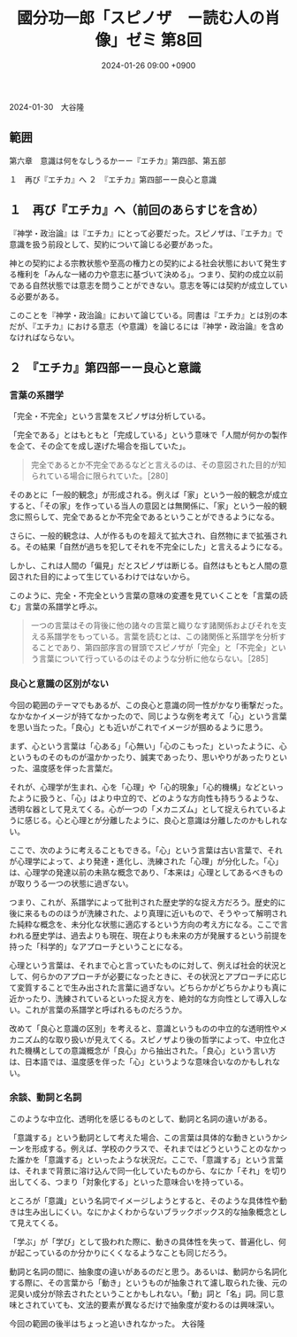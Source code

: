 ﻿---
layout: post
title: "國分功一郎「スピノザ　ー読む人の肖像」ゼミ 第8回"
date: 2024-01-26 09:00 +0900
categories: spinoza
---
2024-01-30　大谷隆

## 範囲
第六章　意識は何をなしうるかーー『エチカ』第四部、第五部

１　再び『エチカ』へ
２　『エチカ』第四部ーー良心と意識

## １　再び『エチカ』へ（前回のあらすじを含め）
『神学・政治論』は『エチカ』にとって必要だった。スピノザは、『エチカ』で意識を扱う前段として、契約について論じる必要があった。

神との契約による宗教状態や至高の権力との契約による社会状態において発生する権利を「みんな一緒の力や意志に基づいて決める」。つまり、契約の成立以前である自然状態では意志を問うことができない。意志を等には契約が成立している必要がある。

このことを『神学・政治論』において論じている。同書は『エチカ』とは別の本だが、『エチカ』における意志（や意識）を論じるには『神学・政治論』を含めなければならない。

## ２　『エチカ』第四部ーー良心と意識
### 言葉の系譜学

「完全・不完全」という言葉をスピノザは分析している。

「完全である」とはもともと「完成している」という意味で「人間が何かの製作を企て、その企てを成し遂げた場合を指していた」。

> 完全であるとか不完全であるなどと言えるのは、その意図された目的が知られている場合に限られていた。［280］

そのあとに「一般的観念」が形成される。例えば「家」という一般的観念が成立すると、「その家」を作っている当人の意図とは無関係に、「家」という一般的観念に照らして、完全であるとか不完全であるということができるようになる。

さらに、一般的観念は、人が作るものを超えて拡大され、自然物にまで拡張される。その結果「自然が過ちを犯してそれを不完全にした」と言えるようになる。

しかし、これは人間の「偏見」だとスピノザは断じる。自然はもともと人間の意図された目的によって生じているわけではないから。

このように、完全・不完全という言葉の意味の変遷を見ていくことを「言葉の読む」言葉の系譜学と呼ぶ。

> 一つの言葉はその背後に他の諸々の言葉と織りなす諸関係およびそれを支える系譜学をもっている。言葉を読むとは、この諸関係と系譜学を分析することであり、第四部序言の冒頭でスピノザが「完全」と「不完全」という言葉について行っているのはそのような分析に他ならない。［285］

### 良心と意識の区別がない
今回の範囲のテーマでもあるが、この良心と意識の同一性がかなり衝撃だった。なかなかイメージが持てなかったので、同じような例を考えて「心」という言葉を思い当たった。「良心」とも近いがこれでイメージが掴めるように思う。

まず、心という言葉は「心ある」「心無い」「心のこもった」といったように、心というものそのものが温かかったり、誠実であったり、思いやりがあったりといった、温度感を伴った言葉だ。

それが、心理学が生まれ、心を「心理」や「心的現象」「心的機構」などといったように扱うと、「心」はより中立的で、どのような方向性も持ちうるような、透明な器として見えてくる。心が一つの「メカニズム」として捉えられているように感じる。心と心理とが分離したように、良心と意識は分離したのかもしれない。

ここで、次のように考えることもできる。「心」という言葉は古い言葉で、それが心理学によって、より発達・進化し、洗練された「心理」が分化した。「心」は、心理学の発達以前の未熟な概念であり、「本来は」心理としてあるべきものが取りうる一つの状態に過ぎない。

つまり、これが、系譜学によって批判された歴史学的な捉え方だろう。歴史的に後に来るもののほうが洗練された、より真理に近いもので、そうやって解明された純粋な概念を、未分化な状態に適応するという方向の考え方になる。ここで言われる歴史学は、過去よりも現在、現在よりも未来の方が発展するという前提を持った「科学的」なアプローチということになる。

心理という言葉は、それまで心と言っていたものに対して、例えば社会的状況として、何らかのアプローチが必要になったときに、その状況とアプローチに応じて変質することで生み出された言葉に過ぎない。どちらかがどちらかよりも真に近かったり、洗練されているといった捉え方を、絶対的な方向性として導入しない。これが言葉の系譜学と呼ばれるものだろうか。

改めて「良心と意識の区別」を考えると、意識というものの中立的な透明性やメカニズム的な取り扱いが見えてくる。スピノザより後の哲学によって、中立化された機構としての意識概念が「良心」から抽出された。「良心」という言い方は、日本語では、温度感を伴った「心」というような意味合いなのかもしれない。

### 余談、動詞と名詞
このような中立化、透明化を感じるものとして、動詞と名詞の違いがある。

「意識する」という動詞として考えた場合、この言葉は具体的な動きというかシーンを形成する。例えば、学校のクラスで、それまではどうということのなかった誰かを「意識する」といったような状況だ。ここで、「意識する」という言葉は、それまで背景に溶け込んで同一化していたものから、なにか「それ」を切り出してくる、つまり「対象化する」といった意味合いを持っている。

ところが「意識」という名詞でイメージしようとすると、そのような具体性や動きは生み出しにくい。なにかよくわからないブラックボックス的な抽象概念として見えてくる。

「学ぶ」が「学び」として扱われた際に、動きの具体性を失って、普遍化し、何が起こっているのか分かりにくくなるようなことも同じだろう。

動詞と名詞の間に、抽象度の違いがあるのだと思う。あるいは、動詞から名詞化する際に、その言葉から「動き」というものが抽象されて濾し取られた後、元の泥臭い成分が除去されたということかもしれない。「動」詞と「名」詞。同じ意味とされていても、文法的要素が異なるだけで抽象度が変わるのは興味深い。

今回の範囲の後半はちょっと追いきれなかった。
大谷隆
